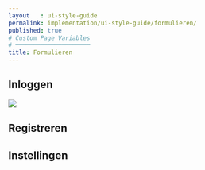 ```yaml
---
layout   : ui-style-guide
permalink: implementation/ui-style-guide/formulieren/
published: true
# Custom Page Variables
# ─────────────────────
title: Formulieren
---
```


<h2>Inloggen</h2>

<form>
    <img src="../../../assets/images/logo.png" class="logo_form">

</form>

<h2>Registreren</h2>

<form></form>

<h2>Instellingen</h2>

<form></form>


